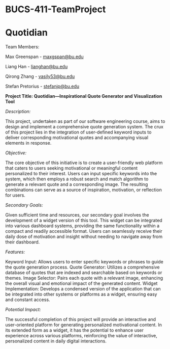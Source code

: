 # BUCS-411-TeamProject
# Quotidian
Team Members:

Max Greenspan - maxgspan@bu.edu

Liang Han - lianghan@bu.edu

Qirong Zhang - vasily53@bu.edu

Stefan Pretorius - stefanjp@bu.edu

**Project Title: Quotidian—Inspirational Quote Generator and Visualization Tool**

*Description:*

This project, undertaken as part of our software engineering course, aims to design and implement a comprehensive quote generation system. The crux of this project lies in the integration of user-defined keyword inputs to deliver corresponding motivational quotes and accompanying visual elements in response.

*Objective:*

The core objective of this initiative is to create a user-friendly web platform that caters to users seeking motivational or meaningful content personalized to their interest. Users can input specific keywords into the system, which then employs a robust search and match algorithm to generate a relevant quote and a corresponding image. The resulting combinations can serve as a source of inspiration, motivation, or reflection for users.

*Secondary Goals:*

Given sufficient time and resources, our secondary goal involves the development of a widget version of this tool. This widget can be integrated into various dashboard systems, providing the same functionality within a compact and readily accessible format. Users can seamlessly receive their daily dose of motivation and insight without needing to navigate away from their dashboard.

*Features:*

Keyword Input: Allows users to enter specific keywords or phrases to guide the quote generation process.
Quote Generator: Utilizes a comprehensive database of quotes that are indexed and searchable based on keywords or themes.
Image Selector: Pairs each quote with a relevant image, enhancing the overall visual and emotional impact of the generated content.
Widget Implementation: Develops a condensed version of the application that can be integrated into other systems or platforms as a widget, ensuring easy and constant access.

*Potential Impact:*

The successful completion of this project will provide an interactive and user-oriented platform for generating personalized motivational content. In its extended form as a widget, it has the potential to enhance user experience across various platforms, reinforcing the value of interactive, personalized content in daily digital interactions.
